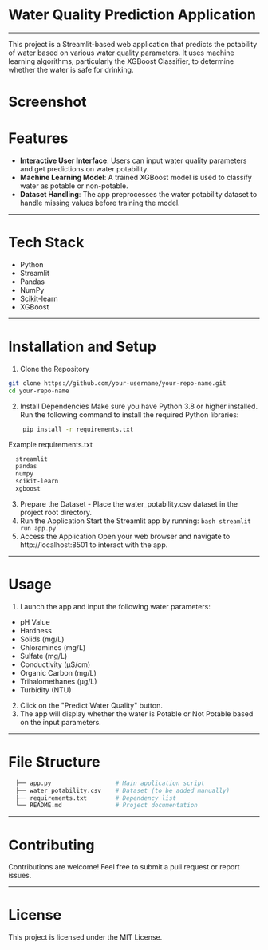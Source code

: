 # Water Quality Prediction Application

---

This project is a Streamlit-based web application that predicts the potability of water based on various water quality parameters. It uses machine learning algorithms, particularly the XGBoost Classifier, to determine whether the water is safe for drinking.

# Screenshot



# Features

- **Interactive User Interface**: Users can input water quality parameters and get predictions on water potability.
- **Machine Learning Model**: A trained XGBoost model is used to classify water as potable or non-potable.
- **Dataset Handling**: The app preprocesses the water potability dataset to handle missing values before training the model.

---

# Tech Stack
- Python
- Streamlit
- Pandas
- NumPy
- Scikit-learn
- XGBoost

---

# Installation and Setup
  1. Clone the Repository
  ```bash
  git clone https://github.com/your-username/your-repo-name.git  
  cd your-repo-name
  ```
  2. Install Dependencies
   Make sure you have Python 3.8 or higher installed. Run the following command to install the required Python libraries:
   ```bash
       pip install -r requirements.txt
   ```
   Example requirements.txt
   ```bash
     streamlit  
     pandas  
     numpy  
     scikit-learn  
     xgboost
   ```
   3. Prepare the Dataset
    - Place the water_potability.csv dataset in the project root directory.
   4. Run the Application
   Start the Streamlit app by running:
    ```bash
       streamlit run app.py  
    ```
   5. Access the Application
   Open your web browser and navigate to http://localhost:8501 to interact with the app.

  ---

 # Usage
 
1. Launch the app and input the following water parameters:
- pH Value
- Hardness
- Solids (mg/L)
- Chloramines (mg/L)
- Sulfate (mg/L)
- Conductivity (μS/cm)
- Organic Carbon (mg/L)
- Trihalomethanes (μg/L)
- Turbidity (NTU)
2. Click on the "Predict Water Quality" button.
3. The app will display whether the water is Potable or Not Potable based on the input parameters.

---

# File Structure
```bash
  ├── app.py                  # Main application script  
  ├── water_potability.csv    # Dataset (to be added manually)  
  ├── requirements.txt        # Dependency list  
  └── README.md               # Project documentation
 ```

 ---

 # Contributing
  
   Contributions are welcome! Feel free to submit a pull request or report issues.

 ---

# License

  This project is licensed under the MIT License.



 

